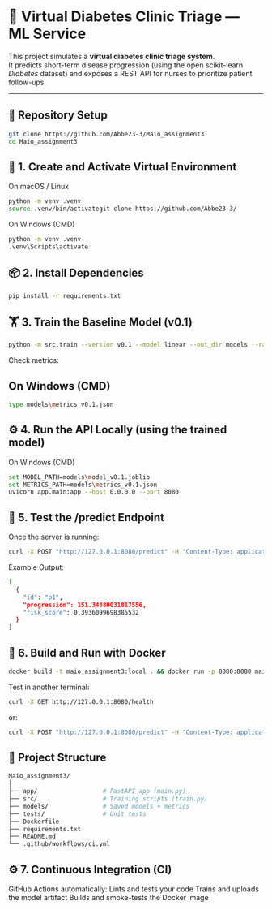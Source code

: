 # 🏥 Virtual Diabetes Clinic Triage — ML Service

This project simulates a **virtual diabetes clinic triage system**.  
It predicts short-term disease progression (using the open scikit-learn *Diabetes* dataset) and exposes a REST API for nurses to prioritize patient follow-ups.

---

## 📁 Repository Setup

```bash
git clone https://github.com/Abbe23-3/Maio_assignment3
cd Maio_assignment3
```

## 🧠 1. Create and Activate Virtual Environment
On macOS / Linux
```bash
python -m venv .venv
source .venv/bin/activategit clone https://github.com/Abbe23-3/
```
On Windows (CMD)
```bash
python -m venv .venv
.venv\Scripts\activate
```
## 📦 2. Install Dependencies
```bash
pip install -r requirements.txt
```

## 🏋️ 3. Train the Baseline Model (v0.1)
```bash
python -m src.train --version v0.1 --model linear --out_dir models --random_state 42
```

Check metrics:

## On Windows (CMD)
```bash
type models\metrics_v0.1.json
```

## ⚙️ 4. Run the API Locally (using the trained model)
On Windows (CMD)
```bash
set MODEL_PATH=models\model_v0.1.joblib
set METRICS_PATH=models\metrics_v0.1.json
uvicorn app.main:app --host 0.0.0.0 --port 8080
```

## 🧪 5. Test the /predict Endpoint

Once the server is running:
```bash
curl -X POST "http://127.0.0.1:8080/predict" -H "Content-Type: application/json" -d "[{\"age\":0,\"sex\":0,\"bmi\":0,\"bp\":0,\"s1\":0,\"s2\":0,\"s3\":0,\"s4\":0,\"s5\":0,\"s6\":0,\"id\":\"p1\"}]"
```

Example Output:

```bash
[
  {
    "id": "p1",
    "progression": 151.34880031817556,
    "risk_score": 0.3936099698385532
  }
]
```

## 🐳 6. Build and Run with Docker
```bash
docker build -t maio_assignment3:local . && docker run -p 8080:8080 maio_assignment3:local
```

Test in another terminal:
```bash
curl -X GET http://127.0.0.1:8080/health
```

or:

```bash
curl -X POST "http://127.0.0.1:8080/predict" -H "Content-Type: application/json" -d "[{\"age\":0,\"sex\":0,\"bmi\":0,\"bp\":0,\"s1\":0,\"s2\":0,\"s3\":0,\"s4\":0,\"s5\":0,\"s6\":0,\"id\":\"p1\"}]"
```

## 🧩 Project Structure
```bash
Maio_assignment3/
│
├── app/                  # FastAPI app (main.py)
├── src/                  # Training scripts (train.py)
├── models/               # Saved models + metrics
├── tests/                # Unit tests
├── Dockerfile
├── requirements.txt
├── README.md
└── .github/workflows/ci.yml
```

## ⚙️ 7. Continuous Integration (CI)
GitHub Actions automatically:
Lints and tests your code
Trains and uploads the model artifact
Builds and smoke-tests the Docker image